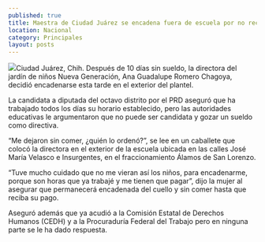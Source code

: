 ```yaml
---
published: true
title: Maestra de Ciudad Juárez se encadena fuera de escuela por no recibir sueldo
location: Nacional
category: Principales
layout: posts
---
```


![](http://i.imgur.com/Y4saCMIm.jpg)Ciudad Juárez, Chih. Después de 10 días sin sueldo, la directora del jardín de niños Nueva Generación, Ana Guadalupe Romero Chagoya, decidió encadenarse esta tarde en el exterior del plantel.

La candidata a diputada del octavo distrito por el PRD aseguró que ha trabajado todos los días su horario establecido, pero las autoridades educativas le argumentaron que no puede ser candidata y gozar un sueldo como directiva.

“Me dejaron sin comer, ¿quién lo ordenó?”, se lee en un caballete que colocó la directora en el exterior de la escuela ubicada en las calles José María Velasco e Insurgentes, en el fraccionamiento Álamos de San Lorenzo.

“Tuve mucho cuidado que no me vieran así los niños, para encadenarme, porque son horas que ya trabajé y me tienen que pagar”, dijo la mujer al asegurar que permanecerá encadenada del cuello y sin comer hasta que reciba su pago.

Aseguró además que ya acudió a la Comisión Estatal de Derechos Humanos (CEDH) y a la Procuraduría Federal del Trabajo pero en ninguna parte se le ha dado respuesta.
